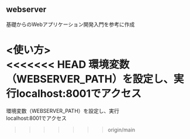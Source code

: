 ## webserver
基礎からのWebアプリケーション開発入門を参考に作成

<使い方><br>
<<<<<<< HEAD
環境変数（WEBSERVER_PATH）を設定し、実行localhost:8001でアクセス
=======
環境変数（WEBSERVER_PATH）を設定し、実行<br>localhost:8001でアクセス
>>>>>>> origin/main
